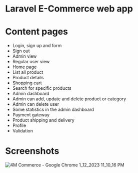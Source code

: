 # Laravel E-Commerce web app

# Content pages
<ul>
    <li>	Login, sign up and form</li>
    <li>	Sign out</li>
    <li>	Admin view</li>
    <li>	Regular user view</li>
    <li>	Home page</li>
    <li>	List all product</li>
    <li>	Product details</li>
    <li>	Shopping cart</li>
    <li>	Search for specific products</li>
    <li>	Admin dashboard</li>
    <li>	Admin can add, update and delete product or category</li>
    <li>	Admin can delete user</li>
    <li>	Some statistics in the admin dashboard</li>
    <li>	Payment gateway</li>
    <li>	Product shipping and delivery</li>
    <li>	Profile</li>
    <li>	Validation</li>
</ul>

# Screenshots


![4M Commerce - Google Chrome 1_12_2023 11_10_16 PM](https://github.com/MohamedHussein43/4M-Commerce/assets/105607296/2ed84dbd-5b99-43db-8d3f-bd9effadd11d)
